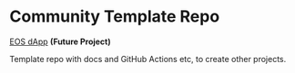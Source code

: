 # Community Template Repo

[EOS dApp](https://medium.com/infinitexlabs/the-ultimate-end-to-end-eos-dapp-development-tutorial-part-1-2f99c512086c) **(Future Project)**

Template repo with docs and GitHub Actions etc, to create other projects.
